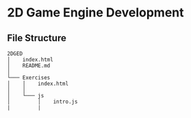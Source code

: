 # 2D Game Engine Development

## File Structure

```
2DGED
│    index.html
│    README.md
│
└─── Exercises
│    │    index.html
│    │
│    └─── js
│         │    intro.js
|         |
```